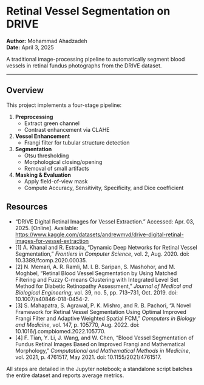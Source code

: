 # Retinal Vessel Segmentation on DRIVE

**Author:** Mohammad Ahadzadeh  
**Date:** April 3, 2025  

A traditional image-processing pipeline to automatically segment blood vessels in retinal fundus photographs from the DRIVE dataset.

---

## Overview

This project implements a four-stage pipeline:

1. **Preprocessing**  
   - Extract green channel  
   - Contrast enhancement via CLAHE  
2. **Vessel Enhancement**  
   - Frangi filter for tubular structure detection  
3. **Segmentation**  
   - Otsu thresholding  
   - Morphological closing/opening  
   - Removal of small artifacts  
4. **Masking & Evaluation**  
   - Apply field-of-view mask  
   - Compute Accuracy, Sensitivity, Specificity, and Dice coefficient

## Resources

- “DRIVE Digital Retinal Images for Vessel Extraction.” Accessed: Apr. 03, 2025. [Online]. Available: https://www.kaggle.com/datasets/andrewmvd/drive-digital-retinal-images-for-vessel-extraction
- [1] A. Khanal and R. Estrada, “Dynamic Deep Networks for Retinal Vessel Segmentation,” *Frontiers in Computer Science*, vol. 2, Aug. 2020. doi: 10.3389/fcomp.2020.00035.
- [2] N. Memari, A. R. Ramli, M. I. B. Saripan, S. Mashohor, and M. Moghbel, “Retinal Blood Vessel Segmentation by Using Matched Filtering and Fuzzy C-means Clustering with Integrated Level Set Method for Diabetic Retinopathy Assessment,” *Journal of Medical and Biological Engineering*, vol. 39, no. 5, pp. 713–731, Oct. 2019. doi: 10.1007/s40846-018-0454-2.
- [3] S. Mahapatra, S. Agrawal, P. K. Mishro, and R. B. Pachori, “A Novel Framework for Retinal Vessel Segmentation Using Optimal Improved Frangi Filter and Adaptive Weighted Spatial FCM,” *Computers in Biology and Medicine*, vol. 147, p. 105770, Aug. 2022. doi: 10.1016/j.compbiomed.2022.105770.
- [4] F. Tian, Y. Li, J. Wang, and W. Chen, “Blood Vessel Segmentation of Fundus Retinal Images Based on Improved Frangi and Mathematical Morphology,” *Computational and Mathematical Methods in Medicine*, vol. 2021, p. 4761517, May 2021. doi: 10.1155/2021/4761517.


All steps are detailed in the Jupyter notebook; a standalone script batches the entire dataset and reports average metrics.
